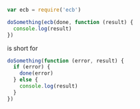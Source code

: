 ```javascript
var ecb = require('ecb')

doSomething(ecb(done, function (result) {
  console.log(result)
})
```

is short for

```javascript
doSomething(function (error, result) {
  if (error) {
    done(error)
  } else {
    console.log(result)
  }
})
```
